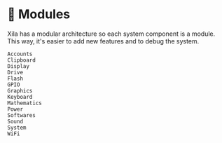 # 🧩 Modules

Xila has a modular architecture so each system component is a module. This way, it's easier to add new features and to debug the system.

```{toctree}
Accounts
Clipboard
Display
Drive
Flash
GPIO
Graphics
Keyboard
Mathematics
Power
Softwares
Sound
System
WiFi
```